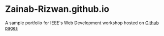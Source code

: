 # Zainab-Rizwan.github.io
A sample portfolio for IEEE's Web Development workshop hosted on [Github pages](https://Zainab-Rizwan.github.io)

